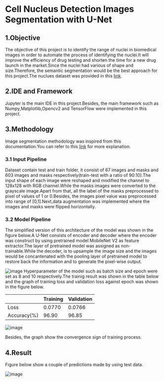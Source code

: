 # Cell Nucleus Detection Images Segmentation with U-Net

## 1.Objective
The objective of this project is to identify the range of nuclei in biomedical images in order to automate the process of identifying the nuclei.It will improve the efficiency of drug testing and shorten the time for a new drug launch in the market.Since the nuclei had various of shape and size.Therefore, the semantic segmentation would be the best approach for this project.The nuclues dataset was provided in this [link](https://www.kaggle.com/competitions/data-science-bowl-2018/overview/description).

## 2.IDE and Framework
Jupyter is the main IDE in this project.Besides, the main framework such as Numpy,Matplotlib,Opencv2 and TensorFlow were implemented in this project.

## 3.Methodology 
Image segmentation methodology was inspired from this documentation.You can refer to this [link](https://www.tensorflow.org/tutorials/images/segmentation) for more explanation.


### 3.1 Input Pipeline
Dataset contain test and train folder, it consist of 67 images and masks and 603 images and masks respectively(train-test with a ratio of 90:10).The input shape of each image were reshaped and modified the channel to 128x128 with RGB channel.While the masks images were converted to the grayscale image.Apart from that, all the label of the masks preprocessed to pixel of values of 1 or 0.Besides, the images pixel value was preprocessed into range of [0,1].Next,data augmentation was implemented where the images and masks were flipped horizontally.



### 3.2 Model Pipeline
The simplified version of this architecture of the model was shown in the figure below.A U-Net consists of encoder and decoder where the encoder was construct by using pretrained model MobileNet V2 as feature extractor.The layer of pretrained model was assigned as non-trainable.While the decoder, is to upsample the image size and the images would be concantenated with the pooling layer of pretrained model to restore back the information and to generate the pixel-wise output.



![image](https://user-images.githubusercontent.com/109932205/181675790-c5d978b9-4eb3-4833-88af-1c6e454dc031.png)
Hyperparameter of the model such as batch size and epoch were set as 8 and 10 respectively.The trainig result was shown in the table below and the graph of training loss and validation loss against epoch was shown in the figure below.

|             | Training | Validation |
| ----------- | -------- | ---------- |
| Loss        | 0.0770   | 0.0766     |
| Accuracy(%) | 96.90    | 96.85      |

![image](https://user-images.githubusercontent.com/109932205/181683347-0efe4168-bcb5-467e-8405-7678a09128e0.png)

Besides, the graph show the  convergence sign of training process.
## 4.Result

Figure below show a couple of predictions made by using test data.

![image](https://user-images.githubusercontent.com/109932205/181683398-04777c88-73d7-4930-84b3-945587e2e2f2.png)







 
